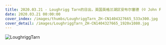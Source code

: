 ```yaml
---
title: 2020.03.21 - Loughrigg Tarn的日出，英国英格兰湖区安布尔塞德 (© John Finney photography/Getty Images)
date: 2020.03.21 00:00:00
cover_index: /images/thumbs/LoughriggTarn_ZH-CN1404327665_533x300.jpg
cover_detail: /images/LoughriggTarn_ZH-CN1404327665_1920x1080.jpg
---
```


![LoughriggTarn](/images/LoughriggTarn_ZH-CN1404327665_1920x1080.jpg)
